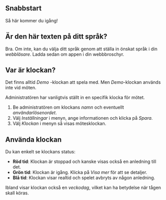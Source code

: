 ﻿## Snabbstart
Så här kommer du igång!

## Är den här texten på ditt språk?
Bra.
Om inte, kan du välja ditt språk genom att ställa in önskat språk i din *webbläsare*.
Ladda sedan om appen i din webbbroschyr.

## Var är klockan?
Det finns alltid *Demo* -klockan att spela med.
Men *Demo*-klockan används inte vid möten.

Administratören har vanligtvis ställt in en specifik klocka för mötet.
1. Be administratören om klockans *namn* och eventuellt *användarlösenordet*.
2. Välj *Inställningar* i menyn, ange informationen och klicka på *Spara*.
3. Välj *Klockan* i menyn så visas mötesklockan.

## Använda klockan
Du kan enkelt se klockans status:
* **Röd tid**: Klockan är stoppad och kanske visas också en anledning till det.
* **Grön tid**: Klockan är igång. Klicka på *Visa mer* för att se detaljer.
* **Blå tid**: Klockan visar realtid och spelet avbryts av någon anledning.

Ibland visar klockan också en *veckodag*, vilket kan ha betydelse när tågen skall köras.